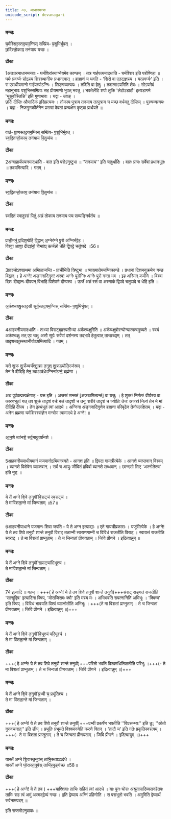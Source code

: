 ```yaml
---
title: ०७, आधानमन्त्राः 
unicode_script: devanagari
---
```


### मन्त्रः
घ॒र्मश्शिर॒स्तद॒यम॒ग्निस् सम्प्रि॑यᳶ प॒शुभि॑र्भुवत् ।   
छ॒र्दिस्तो॒काय॒ तन॑याय यच्छ ।  
####  टीका

1अतःपरमाधानमन्त्राः - घर्मशिरांस्याग्नेयमेव काण्डम् । तत्र गार्हपत्यमादधाति - घर्मश्शिर इति परोष्णिहा ॥ घर्मः प्रवर्ग्यः सोऽस्य शिरस्थानीयः प्रधानत्वात् । ब्राह्मणं च भवति - 'शिरो वा एतद्यज्ञस्य । यत्प्रवर्ग्यः' इति । स एवाधीयमानो गार्हपत्योऽग्निः । लिङ्गव्यत्ययः । तदिति वा हेतुः । तदात्माऽयमिति शेषः । सोऽयमेवं महानुभावः पशुभिस्सम्प्रियः सह प्रीयमाणो भुवत् भवतु । भवतेर्लेटि शपो लुकि 'लेटोऽडाटौ' इत्यडागमे
 'भूसुवोस्तिङि' इति गुणाभावः । यद्वा - उवङ् ।   
छर्दिः दीप्तिः औणादिक इसिप्रत्ययः । तोकाय पुत्राय तनयाय तत्पुत्राय च यच्छ वर्धयतु दीप्तिम् । पुरुषव्यत्ययः । यद्वा - निजगुणकीर्तनेन प्रसन्नां देवतां प्रत्यक्षेण दृष्ट्वा प्रार्थयते ॥
### मन्त्रः
वात॑ᳶ प्रा॒णस्तद॒यम॒ग्निस् सम्प्रि॑यᳶ प॒शुभि॑र्भुवत् ।   
स्व॒दि॒तन्तो॒काय॒ तन॑याय पि॒तुम्प॑च ।
####  टीका
2अन्वाहार्यपचनमादधाति - वात इति परोऽनुष्टुभा ॥ ''तनयाय'' इति चतुर्थादिः । वातः प्राणः सर्वेषां प्रधानभूतः ॥ तदयमित्यादि । गतम् ।
### मन्त्रः
स्व॒दि॒तन्तो॒काय॒ तन॑याय पि॒तुम्प॑च ।
####  टीका

स्वदितं स्वादुरसं पितुं अन्नं तोकाय तनयाय पच सम्यङ्निर्वर्तय ॥
### मन्त्रः  
प्राची॒मनु॑ प्र॒दिश॒म्प्रेहि॑ वि॒द्वान् अ॒ग्नेर॑ग्ने पु॒रो अ॑ग्निर्भवे॒ह ।   
विश्वा॒ आशा॒ दीद्या॑नो॒ विभा॑ह्य् ऊर्ज॑न्नो धेहि द्वि॒पदे॒ चतु॑ष्पदे ॥56॥  
####  टीका
3प्राञ्चोऽश्वप्रथमा अभिप्रव्रजन्ति - प्राचीमिति त्रिष्टुभा ॥ व्याख्यातेयमग्निकाण्डे । प्रधानां दिशमनुक्रमेण गच्छ विद्वान् । हे अग्ने! अङ्गनादिगुण! अश्व! अग्नेः पुरोग्निः अग्नेः पुरो गन्ता भव । इह अस्मिन् कर्मणि । विश्वा दिशः दीद्यानः दीपयन् विभाहि विशेषणे दीप्यस्व । ऊर्जं अन्नं रसं वा अस्माकं द्विपदे चतुष्पदे च धेहि इति ॥


### मन्त्रः
अ॒र्कश्चख्षु॒स्तद॒सौ सूर्य॒स्तद॒यम॒ग्निस् सम्प्रि॑यᳶ प॒शुभि॑र्भुवत् ।   
####  टीका
4आहवनीयमादधाति - ताभ्यां विराट्बृहस्पतीभ्यां अर्कश्चक्षुरिति ॥ अर्कचक्षुषोरन्योन्यात्मत्वमुच्यते । स्वयं अर्कश्चक्षुः तत् एव चक्षुः असौ सूर्यः सर्वेषां दर्शनस्य तद्भावे हेतुत्वात् ताच्छब्द्यम् । तत् तादृशचक्षुस्स्थानीयोऽयमित्यादि । गतम् ।

### मन्त्रः
यत्ते॑ शुक्र शु॒क्रँव्वर्च॑श्शु॒क्रा त॒नूश् शु॒क्रञ्ज्योति॒रज॑स्रम् ।   
तेन॑ मे दीदिहि॒ तेन॒ त्वाऽऽद॑धेऽ॒ग्निना᳚ऽग्ने॒ ब्रह्म॑णा ।  
####  टीका
अथ पूर्ववत्प्रत्यक्षेणाह - यत्त इति । अजस्रं सन्ततं [अजस्रमित्यन्तं] वा यजुः । हे शुक्र! निर्मल! वीर्यस्य वा कारणभूत! यत् तव शुक्रं तादृशं वर्चः बलं तादृशी च तनूः शरीरं तादृशं च ज्योतिः तेजः अजस्रं नित्यं तेन मे मां दीदिहि दीपय । तेन इत्थंभूतं त्वां आदधे । अग्निना अङ्गनादिगुणेन ब्रह्मणा परिबृढेन तेनोपलक्षितम् । यद्वा - अनेन ब्रह्मणा घर्मशिरस्संज्ञेन मन्त्रोण त्वामादधे हे अग्ने! ॥
### मन्त्रः
आ॒न॒शे व्या॑नशे॒ सर्व॒मायु॒र्व्या॑नशे ।   

####  टीका
5आहवनीयमाधीयमानं यजमानोऽभिमन्त्रयते - आनश इति ॥ द्विपदा गायत्रीत्येके । आनशे व्याप्तवान् विश्वम् । व्यानशे विशेषेण व्याप्तवान् । सर्वं च आयुः जीवितं हविर्वा व्यानशे लब्धवान् । छान्दसो लिट् 'अश्नोतेश्च' इति नुट् ॥
### मन्त्रः
ये ते॑ अग्ने शि॒वे त॒नुवौ᳚ वि॒राट्च॑ स्व॒राट्च॑ ।   
ते मावि॑शता॒न्ते मा॑ जिन्वताम् ॥57॥  

####  टीका
6आहवनीयाधाने यजमानः शिवा जपति - ये ते अग्न इत्याद्याः ॥ एते गायत्रीप्रकाराः । यजूंषीत्येके । हे अग्ने! ये ते तव शिवे तनुवौ शान्ते तनुवौ विराट् तन्नाम्नी स्वराणगाम्नी च विविधं राजतीति विराट् । स्वायत्तं राजतीति स्वराट् । ते मा विशतां प्राप्नुताम् । ते च जिन्वतां प्रीणयताम् । जिवि प्रीणने । इदित्वान्नुम् ॥
### मन्त्रः
ये ते॑ अग्ने शि॒वे त॒नुवौ᳚ स॒म्राट्चा॑भि॒भूश्च॑ ।   
ते मावि॑शता॒न्ते मा॑ जिन्वताम् ।
####  टीका
7ये इत्यादि ॥ गतम् । +++( हे अग्ने! ये ते तव शिवे तनुवौ शान्ते तनुवौ)+++संराट् सङ्गतं राजतीति 'सत्सूद्विष' इत्यादिना क्विप्, 'मोराजिसमः क्वौ' इति मस्य मः । अभिभवति सपत्नानिति अभिभूः । 'क्विप्च' इति क्विप् । विविधं भावयति विश्वं व्याप्नोतीति अभिभूः । +++(ते मा विशतां प्राप्नुताम् । ते च जिन्वतां प्रीणयताम् । जिवि प्रीणने । इदित्वान्नुम् ॥)+++

### मन्त्रः
ये ते॑ अग्ने शि॒वे त॒नुवौ᳚ वि॒भूश्च॑ परि॒भूश्च॑ ।   
ते मा वि॑शता॒न्ते मा॑ जिन्वताम् ।
####  टीका

+++( हे अग्ने! ये ते तव शिवे तनुवौ शान्ते तनुवौ)+++परितो भवति विश्वमधितिष्ठतीति परिभूः ।+++(- ते मा विशतां प्राप्नुताम् । ते च जिन्वतां प्रीणयताम् । जिवि प्रीणने । इदित्वान्नुम् ॥)+++

### मन्त्रः
ये ते॑ अग्ने शि॒वे त॒नुवौ᳚ प्र॒भ्वी च॒ प्रभू॑तिश्च ।   
ते मा वि॑शता॒न्ते मा॑ जिन्वताम् ।   
####  टीका
 +++( हे अग्ने! ये ते तव शिवे तनुवौ शान्ते तनुवौ)+++प्रभ्वी प्रकर्षेण भवतीति ''विप्रसम्भ्यः'' इति डुः; ''ओतो गुणवचनात्'' इति ङीप् । प्रभूतिः प्रभूयते विश्वमनयेति करणे क्तिन् । 'तादौ च' इति गतेः प्रकृतिस्वरत्वम् । +++(- ते मा विशतां प्राप्नुताम् । ते च जिन्वतां प्रीणयताम् । जिवि प्रीणने । इदित्वान्नुम् ॥)+++

### मन्त्रः
यास्ते॑ अग्ने शि॒वास्त॒नुव॑स् ताभि॒स्त्वाऽऽद॑धे ।   
यास्ते॑ अग्ने घो॒रास्त॒नुव॑स् ताभि॑र॒मुङ्ग॑च्छ ॥58॥  
####  टीका
 +++( हे अग्ने! ये ते तव ) +++याश्शिवाः ताभिः सहितं त्वां आदधे । याः पुनः घोराः अश्रुतापादिव्यसनहेतवः ताभिः सह त्वं अमुं अस्मद्द्वेष्यं गच्छ । इति द्वेष्याय अग्निं प्रहिणोति । स पराभूतो भवति । अमुमिति द्वेष्यार्थं सर्वनामपदम् ॥

इति सप्तमोऽनुवाकः ॥  
